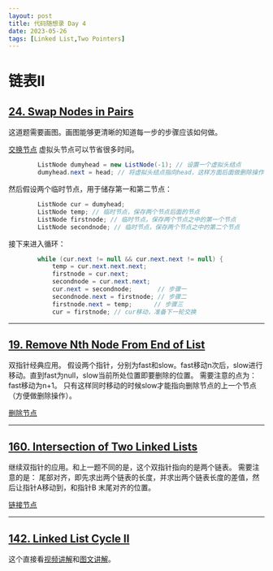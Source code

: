 ```yaml
---
layout: post
title: 代码随想录 Day 4
date: 2023-05-26
tags: [Linked List,Two Pointers]
---
```

# 链表II

## [24. Swap Nodes in Pairs](https://leetcode.com/problems/swap-nodes-in-pairs/)
这道题需要画图。画图能够更清晰的知道每一步的步骤应该如何做。

[交换节点](/images/day4交换节点.jpg)
虚拟头节点可以节省很多时间。
````java
        ListNode dumyhead = new ListNode(-1); // 设置一个虚拟头结点
        dumyhead.next = head; // 将虚拟头结点指向head，这样方面后面做删除操作
````
然后假设两个临时节点，用于储存第一和第二节点：
````java 
        ListNode cur = dumyhead;
        ListNode temp; // 临时节点，保存两个节点后面的节点
        ListNode firstnode; // 临时节点，保存两个节点之中的第一个节点
        ListNode secondnode; // 临时节点，保存两个节点之中的第二个节点
````
接下来进入循环：
````java
        while (cur.next != null && cur.next.next != null) {
            temp = cur.next.next.next;
            firstnode = cur.next;
            secondnode = cur.next.next;
            cur.next = secondnode;       // 步骤一
            secondnode.next = firstnode; // 步骤二
            firstnode.next = temp;      // 步骤三
            cur = firstnode; // cur移动，准备下一轮交换
````




---

## [19. Remove Nth Node From End of List](https://leetcode.com/problems/remove-nth-node-from-end-of-list/)

双指针经典应用。
假设两个指针，分别为fast和slow。fast移动n次后，slow进行移动。直到fast为null，slow当前所处位置即要删除的位置。
需要注意的点为：
fast移动为n+1。
只有这样同时移动的时候slow才能指向删除节点的上一个节点（方便做删除操作）。

[删除节点](/images/day4删除节点.jpg)

---
## [160. Intersection of Two Linked Lists](https://leetcode.com/problems/intersection-of-two-linked-lists/)

继续双指针的应用。和上一题不同的是，这个双指针指向的是两个链表。
需要注意的是：
尾部对齐，即先求出两个链表的长度，并求出两个链表长度的差值，然后让指针A移动到，和指针B 末尾对齐的位置。

[链接节点](/images/day4链接节点.jpg)


---
## [142. Linked List Cycle II](https://leetcode.com/problems/linked-list-cycle-ii/description/)

这个直接看[视频讲解](https://www.bilibili.com/video/BV1if4y1d7ob/?share_source=copy_web&vd_source=e5b465ddca709f7aa8bbb43275c08d25)和[图文讲解](https://programmercarl.com/0142.%E7%8E%AF%E5%BD%A2%E9%93%BE%E8%A1%A8II.html#_142-%E7%8E%AF%E5%BD%A2%E9%93%BE%E8%A1%A8ii)。





